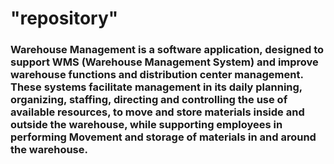 # "repository" 
### Warehouse Management is a software application, designed to support WMS (Warehouse Management System) and improve warehouse functions and distribution center management. These systems facilitate management in its daily planning, organizing, staffing, directing and controlling the use of available resources, to move and store materials inside and outside the warehouse, while supporting employees in performing Movement and storage of materials in and around the warehouse.
